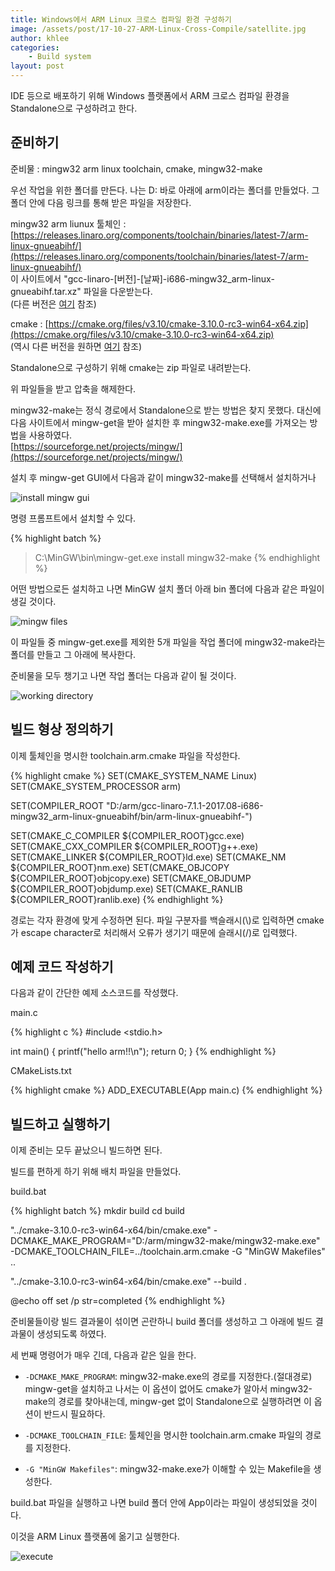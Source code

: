 ```yaml
---
title: Windows에서 ARM Linux 크로스 컴파일 환경 구성하기
image: /assets/post/17-10-27-ARM-Linux-Cross-Compile/satellite.jpg
author: khlee
categories:
    - Build system
layout: post
---
```


IDE 등으로 배포하기 위해 Windows 플랫폼에서 ARM 크로스 컴파일 환경을 Standalone으로 구성하려고 한다.

## 준비하기

준비물 : mingw32 arm linux toolchain, cmake, mingw32-make

우선 작업을 위한 폴더를 만든다. 나는 D: 바로 아래에 arm이라는 폴더를 만들었다.
그 폴더 안에 다음 링크를 통해 받은 파일을 저장한다.

mingw32 arm liunux 툴체인 : [https://releases.linaro.org/components/toolchain/binaries/latest-7/arm-linux-gnueabihf/](https://releases.linaro.org/components/toolchain/binaries/latest-7/arm-linux-gnueabihf/)<br>
이 사이트에서 "gcc-linaro-\[버전\]-\[날짜\]-i686-mingw32_arm-linux-gnueabihf.tar.xz" 파일을 다운받는다.<br>
(다른 버전은 [여기](https://developer.arm.com/downloads/-/arm-gnu-toolchain-downloads) 참조)

cmake : [https://cmake.org/files/v3.10/cmake-3.10.0-rc3-win64-x64.zip](https://cmake.org/files/v3.10/cmake-3.10.0-rc3-win64-x64.zip)<br>
(역시 다른 버전을 원하면 [여기](https://cmake.org/download/) 참조)

Standalone으로 구성하기 위해 cmake는 zip 파일로 내려받는다.

위 파일들을 받고 압축을 해제한다.

mingw32-make는 정식 경로에서 Standalone으로 받는 방법은 찾지 못했다. 대신에 다음 사이트에서 mingw-get을 받아 설치한 후 mingw32-make.exe를 가져오는 방법을 사용하였다.<br>
[https://sourceforge.net/projects/mingw/](https://sourceforge.net/projects/mingw/)

설치 후 mingw-get GUI에서 다음과 같이 mingw32-make를 선택해서 설치하거나

![install mingw gui]({{site.suburl}}/assets/post/17-10-27-ARM-Linux-Cross-Compile/install_mingw_gui.png)

명령 프롬프트에서 설치할 수 있다.

{% highlight batch %}
> C:\MinGW\bin\mingw-get.exe install mingw32-make
{% endhighlight %}

어떤 방법으로든 설치하고 나면 MinGW 설치 폴더 아래 bin 폴더에 다음과 같은 파일이 생길 것이다.

![mingw files]({{site.suburl}}/assets/post/17-10-27-ARM-Linux-Cross-Compile/mingw_files.png)

이 파일들 중 mingw-get.exe를 제외한 5개 파일을 작업 폴더에 mingw32-make라는 폴더를 만들고 그 아래에 복사한다.

준비물을 모두 챙기고 나면 작업 폴더는 다음과 같이 될 것이다.

![working directory]({{site.suburl}}/assets/post/17-10-27-ARM-Linux-Cross-Compile/working_directory.png)

## 빌드 형상 정의하기

이제 툴체인을 명시한 toolchain.arm.cmake 파일을 작성한다.

{% highlight cmake %}
SET(CMAKE_SYSTEM_NAME Linux)
SET(CMAKE_SYSTEM_PROCESSOR arm)

SET(COMPILER_ROOT "D:/arm/gcc-linaro-7.1.1-2017.08-i686-mingw32_arm-linux-gnueabihf/bin/arm-linux-gnueabihf-")

SET(CMAKE_C_COMPILER ${COMPILER_ROOT}gcc.exe)
SET(CMAKE_CXX_COMPILER ${COMPILER_ROOT}g++.exe)
SET(CMAKE_LINKER ${COMPILER_ROOT}ld.exe)
SET(CMAKE_NM ${COMPILER_ROOT}nm.exe)
SET(CMAKE_OBJCOPY ${COMPILER_ROOT}objcopy.exe)
SET(CMAKE_OBJDUMP ${COMPILER_ROOT}objdump.exe)
SET(CMAKE_RANLIB ${COMPILER_ROOT}ranlib.exe)
{% endhighlight %}

경로는 각자 환경에 맞게 수정하면 된다.
파일 구분자를 백슬래시(\\)로 입력하면 cmake가 escape character로 처리해서 오류가 생기기 때문에 슬래시(/)로 입력했다.

## 예제 코드 작성하기

다음과 같이 간단한 예제 소스코드를 작성했다.

main.c

{% highlight c %}
#include <stdio.h>

int main()
{
    printf("hello arm!!\n");
    return 0;
}
{% endhighlight %}

CMakeLists.txt

{% highlight cmake %}
ADD_EXECUTABLE(App main.c)
{% endhighlight %}

## 빌드하고 실행하기

이제 준비는 모두 끝났으니 빌드하면 된다.

빌드를 편하게 하기 위해 배치 파일을 만들었다.

build.bat

{% highlight batch %}
mkdir build
cd build

"../cmake-3.10.0-rc3-win64-x64/bin/cmake.exe" -DCMAKE_MAKE_PROGRAM="D:/arm/mingw32-make/mingw32-make.exe" -DCMAKE_TOOLCHAIN_FILE=../toolchain.arm.cmake -G "MinGW Makefiles" ..

"../cmake-3.10.0-rc3-win64-x64/bin/cmake.exe"  --build .

@echo off
set /p str=completed
{% endhighlight %}

준비물들이랑 빌드 결과물이 섞이면 곤란하니 build 폴더를 생성하고 그 아래에 빌드 결과물이 생성되도록 하였다.

세 번째 명령어가 매우 긴데, 다음과 같은 일을 한다.

* `-DCMAKE_MAKE_PROGRAM`: mingw32-make.exe의 경로를 지정한다.(절대경로)<br>
mingw-get을 설치하고 나서는 이 옵션이 없어도 cmake가 알아서 mingw32-make의 경로를 찾아내는데, mingw-get 없이 Standalone으로 실행하려면 이 옵션이 반드시 필요하다.

* `-DCMAKE_TOOLCHAIN_FILE`: 툴체인을 명시한 toolchain.arm.cmake 파일의 경로를 지정한다.

* `-G "MinGW Makefiles"`: mingw32-make.exe가 이해할 수 있는 Makefile을 생성한다.

build.bat 파일을 실행하고 나면 build 폴더 안에 App이라는 파일이 생성되었을 것이다.

이것을 ARM Linux 플랫폼에 옮기고 실행한다.

![execute]({{site.suburl}}/assets/post/17-10-27-ARM-Linux-Cross-Compile/execute.png)
